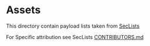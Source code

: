 # Assets
This directory contain payload lists taken from [SecLists](https://github.com/danielmiessler/SecLists)

For Specific attribution see SecLists [CONTRIBUTORS.md](https://github.com/danielmiessler/SecLists/blob/master/CONTRIBUTORS.md)
